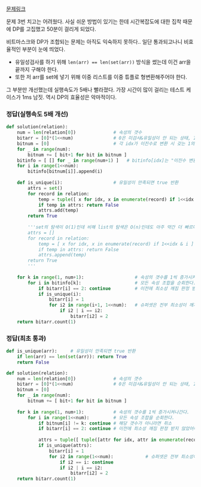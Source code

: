 [문제링크](https://programmers.co.kr/learn/courses/30/lessons/42890)

문제 3번 치고는 어려웠다. 사실 쉬운 방법이 있기는 한데 시간복잡도에 대한 집착 때문에 DP를 고집했고 50분이 걸리게 되었다.

비트마스크와 DP가 조합되는 문제는 아직도 익숙하지 못하다.. 일단 통과되고나니 비효율적인 부분이 눈에 띄었다. 

- 유일성검사를 하기 위해 `len(arr) == len(set(arr))` 방식을 썼는데 이건 arr을 끝까지 구해야 한다.
- 또한 저 arr를 set에 넣기 위해 이중 리스트를 이중 튜플로 형변환해주어야 한다. 

그 부분만 개선했는데 실행속도가 5배나 빨라졌다. 가장 시간이 많이 걸리는 테스트 케이스가 1ms 남짓. 역시 DP의 효율성은 악마적이다.



### 정답(실행속도 5배 개선)

```python
def solution(relation):
    num = len(relation[0])              # 속성의 갯수
    bitarr = [0]*(1<<num)               # 0은 미검사&유일성이 안 되는 상태, 1은 후보키 가능, 2는 최소성이 깨진 상태
    bitnum = [0]                        # 각 idx가 이진수로 변환 시 갖는 1의 갯수
    for _ in range(num):
        bitnum += [ bit+1 for bit in bitnum ] 
    bitinfo = [ [] for _ in range(num+1) ]   # bitinfo[idx]는 "이진수 변환시 1의 갯수 == idx "인 수들의 모음
    for i in range(1<<num):
        bitinfo[bitnum[i]].append(i)
        
    def is_unique(i):     				# 유일성이 만족되면 true 반환
        attrs = set()
        for record in relation:
            temp = tuple([ x for idx, x in enumerate(record) if 1<<idx & i ])
            if temp in attrs: return False
            attrs.add(temp)
        return True
                    
        '''set의 탐색이 O(1)인데 비해 list의 탐색은 O(n)인데도 아주 약간 더 빠르다. tuple 형변환이 빠지기 때문인 듯.
        attrs = []
        for record in relation:
            temp = [ x for idx, x in enumerate(record) if 1<<idx & i ]
            if temp in attrs: return False
            attrs.append(temp)
        return True
        ''' 
           
    for k in range(1, num+1):           		# 속성의 갯수를 1씩 증가시켜나간다.
        for i in bitinfo[k]:         		    # 모든 속성 조합을 순회한다.
            if bitarr[i] == 2: continue 		# 이전에 최소성 깨짐 판정 받지 않았어야 한다.
            if is_unique(i):
                bitarr[i] = 1
                for i2 in range(i+1, 1<<num):	# 슈퍼셋은 전부 최소성이 깨지므로 순회하며 2를 마킹해준다.
                    if i2 | i == i2:  
                        bitarr[i2] = 2
    return bitarr.count(1)
```



### 정답(최초 통과)

```python
def is_unique(arr):     # 유일성이 만족되면 true 반환
    if len(arr) == len(set(arr)): return True
    return False

def solution(relation):
    num = len(relation[0])              # 속성의 갯수
    bitarr = [0]*(1<<num)               # 0은 미검사&유일성이 안 되는 상태, 1은 후보키 가능, 2는 최소성이 깨진 상태
    bitnum = [0]
    for _ in range(num):
        bitnum += [ bit+1 for bit in bitnum ]
        
    for k in range(1, num+1):           # 속성의 갯수를 1씩 증가시켜나간다.
        for i in range(1<<num):         # 모든 속성 조합을 순회한다.
            if bitnum[i] != k: continue # 해당 갯수가 아니라면 취소
            if bitarr[i] == 2: continue # 이전에 최소성 깨짐 판정 받지 않았어야 한다.
                
            attrs = tuple([ tuple([attr for idx, attr in enumerate(record) if i & 1<<idx ]) for record in relation ])	# 5배 느려진 원흉 부분
            if is_unique(attrs):
                bitarr[i] = 1
                for i2 in range(1<<num):            # 슈퍼셋은 전부 최소성이 깨지므로 순회하며 2를 마킹해준다.
                    if i2 == i: continue
                    if i2 | i == i2:  
                        bitarr[i2] = 2
    return bitarr.count(1)
```

